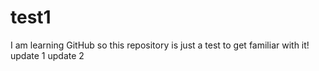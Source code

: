 # test1
I am learning GitHub so this repository is just a test to get familiar with it!
update 1
update 2

